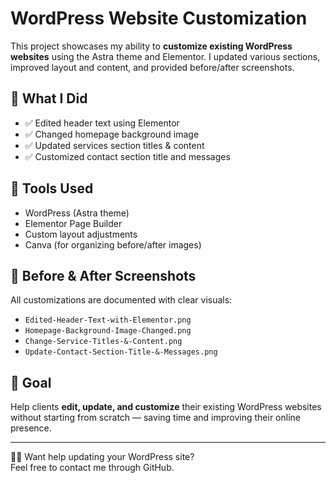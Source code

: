 # WordPress Website Customization

This project showcases my ability to **customize existing WordPress websites** using the Astra theme and Elementor. I updated various sections, improved layout and content, and provided before/after screenshots.

## 🔧 What I Did

- ✅ Edited header text using Elementor
- ✅ Changed homepage background image
- ✅ Updated services section titles & content
- ✅ Customized contact section title and messages

## 🧩 Tools Used

- WordPress (Astra theme)
- Elementor Page Builder
- Custom layout adjustments
- Canva (for organizing before/after images)

## 📸 Before & After Screenshots

All customizations are documented with clear visuals:

- `Edited-Header-Text-with-Elementor.png`
- `Homepage-Background-Image-Changed.png`
- `Change-Service-Titles-&-Content.png`
- `Update-Contact-Section-Title-&-Messages.png`

## 🎯 Goal

Help clients **edit, update, and customize** their existing WordPress websites without starting from scratch — saving time and improving their online presence.

---

🧑‍💻 Want help updating your WordPress site?  
Feel free to contact me through GitHub.

